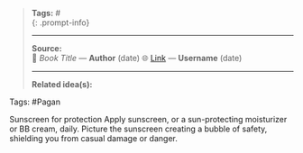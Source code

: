 
> **Tags:** #               
{: .prompt-info}
>                    
> -----------------------------
> **Source:**                     
> 📖 *Book Title* — **Author**  (date)
> 🌐 [Link](#) — **Username**  (date)
> 
> -----------------------------
> **Related idea(s):**          

Tags: #Pagan 

Sunscreen for protection
Apply sunscreen, or a sun-protecting moisturizer or BB cream, daily. Picture the sunscreen creating a bubble of safety, shielding you from casual damage or danger.